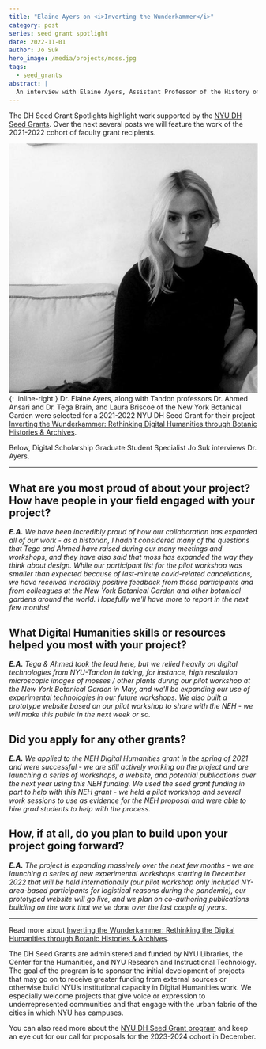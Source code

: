 ```yaml
---
title: "Elaine Ayers on <i>Inverting the Wunderkammer</i>"
category: post
series: seed grant spotlight
date: 2022-11-01
author: Jo Suk
hero_image: /media/projects/moss.jpg
tags:
  - seed_grants
abstract: |
  An interview with Elaine Ayers, Assistant Professor of the History of Science, Gallatin School
---  
```

The DH Seed Grant Spotlights highlight work supported by the [NYU DH Seed Grants](/funding/seed-grants). Over the next several posts we will feature the work of the 2021-2022 cohort of faculty grant recipients.


![portrait of Dr. Elaine Ayers](/media/people/ayers.jpg){: .inline-right } Dr. Elaine Ayers, along with Tandon professors Dr. Ahmed Ansari and Dr. Tega Brain, and Laura Briscoe of the New York Botanical Garden were selected for a 2021-2022 NYU DH Seed Grant for their project [Inverting the Wunderkammer: Rethinking Digital Humanities through Botanic Histories & Archives](/projects/moss/).

Below, Digital Scholarship Graduate Student Specialist Jo Suk interviews Dr. Ayers.

<hr/>

## What are you most proud of about your project? How have people in your field engaged with your project?

*__E.A.__ We have been incredibly proud of how our collaboration has expanded all of our work - as a historian, I hadn't considered many of the questions that Tega and Ahmed have raised during our many meetings and workshops, and they have also said that moss has expanded the way they think about design. While our participant list for the pilot workshop was smaller than expected because of last-minute covid-related cancellations, we have received incredibly positive feedback from those participants and from colleagues at the New York Botanical Garden and other botanical gardens around the world. Hopefully we'll have more to report in the next few months!*

## What Digital Humanities skills or resources helped you most with your project?

*__E.A.__ Tega & Ahmed took the lead here, but we relied heavily on digital technologies from NYU-Tandon in taking, for instance, high resolution microscopic images of mosses / other plants during our pilot workshop at the New York Botanical Garden in May, and we'll be expanding our use of experimental technologies in our future workshops. We also built a prototype website based on our pilot workshop to share with the NEH - we will make this public in the next week or so.*

## Did you apply for any other grants?

*__E.A.__ We applied to the NEH Digital Humanities grant in the spring of 2021 and were successful - we are still actively working on the project and are launching a series of workshops, a website, and potential publications over the next year using this NEH funding. We used the seed grant funding in part to help with this NEH grant - we held a pilot workshop and several work sessions to use as evidence for the NEH proposal and were able to hire grad students to help with the process.*


## How, if at all, do you plan to build upon your project going forward?

*__E.A.__ The project is expanding massively over the next few months - we are launching a series of new experimental workshops starting in December 2022 that will be held internationally (our pilot workshop only included NY-area-based participants for logistical reasons during the pandemic), our prototyped website will go live, and we plan on co-authoring publications building on the work that we've done over the last couple of years.*

<hr>

Read more about [Inverting the Wunderkammer: Rethinking the Digital Humanities through Botanic Histories & Archives](/projects/moss).

The DH Seed Grants are administered and funded by NYU Libraries, the Center for the Humanities, and NYU Research and Instructional Technology. The goal of the program is to sponsor the initial development of projects that may go on to receive greater funding from external sources or otherwise build NYU’s institutional capacity in Digital Humanities work. We especially welcome projects that give voice or expression to underrepresented communities and that engage with the urban fabric of the cities in which NYU has campuses.

You can also read more about the [NYU DH Seed Grant program](/funding/seed-grants) and keep an eye out for our call for proposals for the 2023-2024 cohort in December.
